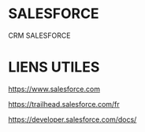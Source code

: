 # SALESFORCE
CRM SALESFORCE

# LIENS UTILES

https://www.salesforce.com

https://trailhead.salesforce.com/fr

https://developer.salesforce.com/docs/
